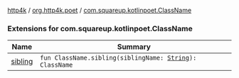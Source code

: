 [http4k](../../index.md) / [org.http4k.poet](../index.md) / [com.squareup.kotlinpoet.ClassName](./index.md)

### Extensions for com.squareup.kotlinpoet.ClassName

| Name | Summary |
|---|---|
| [sibling](sibling.md) | `fun ClassName.sibling(siblingName: `[`String`](https://kotlinlang.org/api/latest/jvm/stdlib/kotlin/-string/index.html)`): ClassName` |
